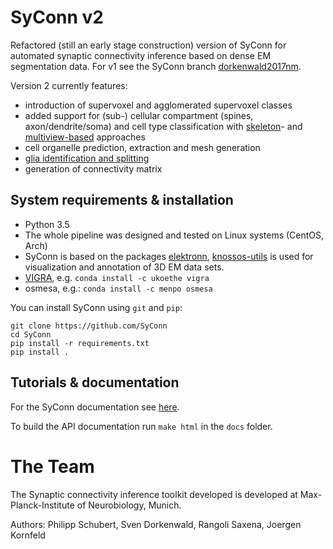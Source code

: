# SyConn v2
Refactored (still an early stage construction) version of SyConn for automated synaptic connectivity inference based on dense EM segmentation data.
For v1 see the SyConn branch [dorkenwald2017nm](https://github.com/StructuralNeurobiologyLab/SyConn/tree/dorkenwald2017nm).

Version 2 currently features:
- introduction of supervoxel and agglomerated supervoxel classes
- added support for (sub-) cellular compartment (spines, axon/dendrite/soma) and cell type classification with [skeleton](https://www.nature.com/articles/nmeth.4206)- and [multiview-based](https://www.biorxiv.org/content/early/2018/07/06/364034) approaches
- cell organelle prediction, extraction and mesh generation
- [glia identification and splitting](https://www.biorxiv.org/content/early/2018/07/06/364034)
- generation of connectivity matrix

## System requirements & installation
* Python 3.5
* The whole pipeline was designed and tested on Linux systems (CentOS, Arch)
* SyConn is based on the packages [elektronn](http://elektronn.org), [knossos-utils](https://github.com/knossos-project/knossos_utils)
 is used for visualization and annotation of 3D EM data sets.
* [VIGRA](https://ukoethe.github.io/vigra/), e.g. ``conda install -c ukoethe vigra``
* osmesa, e.g.: ``conda install -c menpo osmesa``

You can install SyConn using  ``git`` and  ``pip``:

    git clone https://github.com/SyConn
    cd SyConn
    pip install -r requirements.txt
    pip install .

## Tutorials & documentation

For the SyConn documentation see [here](docs/doc.md).

To build the API documentation run `make html` in the `docs` folder.

# The Team
The Synaptic connectivity inference toolkit developed is developed at Max-Planck-Institute of Neurobiology, Munich.

Authors: Philipp Schubert, Sven Dorkenwald, Rangoli Saxena, Joergen Kornfeld